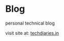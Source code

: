 # Blog
personal technical blog

visit site at:
<a href="https://techdiaries.in/" alt="">techdiaries.in</a>
